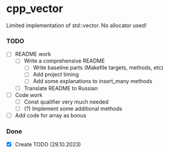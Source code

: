 # cpp_vector
Limited implementation of std::vector. No allocator used!

### TODO
- [ ] README work
    - [ ] Write a comprehensive README
        - [ ] Write baseline parts (Makefile targets, methods, etc)
        - [ ] Add project timing
        - [ ] Add some explanations to insert_many methods
    - [ ] Translate README to Russian
- [ ] Code work
    - [ ] Const qualifier very much needed
    - [ ] (?) Implement some additional methods
- [ ] Add code for array as bonus

### Done
- [x] Create TODO (29.10.2023)